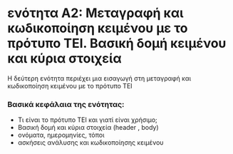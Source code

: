 <h1>ενότητα A2: Μεταγραφή και κωδικοποίηση κειμένου με το πρότυπο ΤΕΙ. Βασική δομή κειμένου και κύρια στοιχεία  </h1>

Η δεύτερη ενότητα περιέχει μια εισαγωγή στη μεταγραφή και κωδικοποίηση κειμένου με το πρότυπο ΤΕΙ</lb>

 <h3>Βασικά κεφάλαια της ενότητας:</h3>
<ul>
<li> Τι είναι το πρότυπο ΤΕΙ και γιατί είναι χρήσιμο; </li>
<li> Βασική δομή και κύρια στοιχεία (header , body) </li>
<li> ονόματα, ημερομηνίες, τόποι</li>
<li> ασκήσεις ανάλυσης και κωδικοποίησης κειμένου </li>
</ul>


